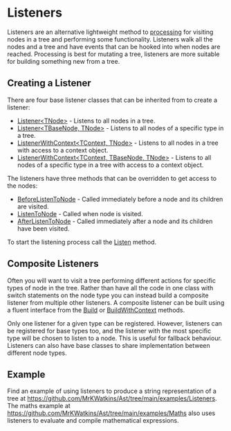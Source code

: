 # Listeners

Listeners are an alternative lightweight method to [processing](Processing.md) for visiting nodes in a tree and performing some functionality. Listeners walk
all the nodes and a tree and have events that can be hooked into when nodes are reached. Processing is best for mutating a tree, listeners are more suitable
for building something new from a tree.

## Creating a Listener

There are four base listener classes that can be inherited from to create a listener:

* [Listener\<TNode\>](MrKWatkins.Ast.Listening.Listener-1.md) - Listens to all nodes in a tree.
* [Listener\<TBaseNode, TNode\>](MrKWatkins.Ast.Listening.Listener-2.md) - Listens to all nodes of a specific type in a tree.
* [ListenerWithContext\<TContext, TNode\>](MrKWatkins.Ast.Listening.ListenerWithContext-2.md) - Listens to all nodes in a tree with access to a context object.
* [ListenerWithContext\<TContext, TBaseNode, TNode\>](MrKWatkins.Ast.Listening.ListenerWithContext-3.md) - Listens to all nodes of a specific type in a tree with access to a context object.

The listeners have three methods that can be overridden to get access to the nodes:

* [BeforeListenToNode](MrKWatkins.Ast.Listening.Listener-1.BeforeListenToNode.md) - Called immediately before a node and its children are visited.
* [ListenToNode](MrKWatkins.Ast.Listening.Listener-1.ListenToNode.md) - Called when node is visited.
* [AfterListenToNode](MrKWatkins.Ast.Listening.Listener-1.AfterListenToNode.md) - Called immediately after a node and its children have been visited.

To start the listening process call the [Listen](MrKWatkins.Ast.Listening.Listener-1.Listen.md) method.

## Composite Listeners

Often you will want to visit a tree performing different actions for specific types of node in the tree. Rather than have all the code in one class with
switch statements on the node type you can instead build a composite listener from multiple other listeners. A composite listener can be built using a fluent
interface from the [Build](MrKWatkins.Ast.Listening.CompositeListener-1.Build.md) or [BuildWithContext](MrKWatkins.Ast.Listening.CompositeListener-1.BuildWithContext.md)
methods.

Only one listener for a given type can be registered. However, listeners can be registered for base types too, and the listener with the most specific type
will be chosen to listen to a node. This is useful for fallback behaviour. Listeners can also have base classes to share implementation between different node
types.

## Example

Find an example of using listeners to produce a string representation of a tree at <https://github.com/MrKWatkins/Ast/tree/main/examples/Listeners>. The
maths example at <https://github.com/MrKWatkins/Ast/tree/main/examples/Maths> also uses listeners to evaluate and compile mathematical expressions.